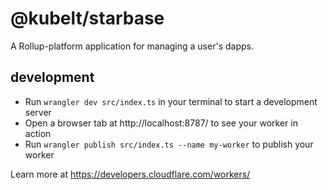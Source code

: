 # @kubelt/starbase

A Rollup-platform application for managing a user's dapps.

## development

- Run `wrangler dev src/index.ts` in your terminal to start a development server
- Open a browser tab at http://localhost:8787/ to see your worker in action
- Run `wrangler publish src/index.ts --name my-worker` to publish your worker

Learn more at https://developers.cloudflare.com/workers/
